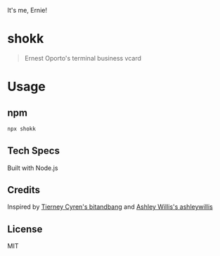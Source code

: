 It's me, Ernie!

# shokk

> Ernest Oporto's terminal business vcard

# Usage

## npm

```bash
npx shokk
```

## Tech Specs

Built with Node.js

## Credits

Inspired by [Tierney Cyren's bitandbang](https://github.com/bnb/bitandbang) and [Ashley Willis's ashleywillis](https://github.com/ashleymcnamara/ashley.dev-card)

## License

MIT
